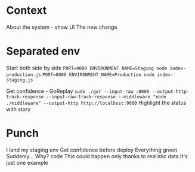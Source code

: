 # Context
About the system - show UI
The new change

# Separated env
Start both side by side
`PORT=9000 ENVIRONMENT_NAME=Staging node index-production.js`
`PORT=8000 ENVIRONMENT_NAME=Production node index-staging.js`

Get confidence - GoReplay
`sudo ./gor --input-raw :8000 --output-http-track-response --input-raw-track-response --middleware "node ./middleware" --output-http http://localhost:9000`
Highlight the status with story

# Punch
I land my staging env
Get confidence before deploy
Everything green
Suddenly...
Why? code
This could happen only thanks to realistic data
It's just one example